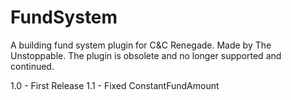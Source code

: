 # FundSystem
A building fund system plugin for C&amp;C Renegade. Made by The Unstoppable.
The plugin is obsolete and no longer supported and continued.

1.0 - First Release
1.1 - Fixed ConstantFundAmount
